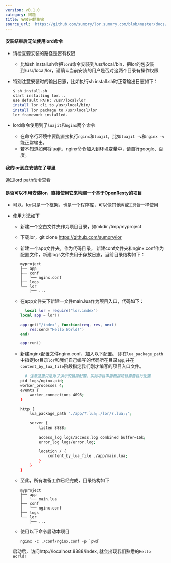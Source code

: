 ```yaml
---
version: v0.1.0
category: 问题
title: 安装问题集锦
source_url: 'https://github.com/sumory/lor.sumory.com/blob/master/docs/faq/install.md'
---
```


#### **安装结束后无法使用lord命令**

- 请检查要安装的路径是否有权限
	- 比如sh install.sh会把`lord`命令安装到/usr/local/bin，把lor的包安装到/usr/local/lor，请确认当前安装的用户是否对这两个目录有操作权限
- 特别注意安装时的输出日志，比如执行sh install.sh时正常输出日志如下：

	```sh
	$ sh install.sh
	start installing lor...
	use default PATH: /usr/local/lor
	install lor cli to /usr/local/bin/
	install lor package to /usr/local/lor
	lor framework installed.
	```
- lord命令使用到了`luajit`和`nginx`两个命令

	- 在命令行环境中要能直接执行`nginx`和`luajit`，比如`luajit -v`和`nginx -v`能正常输出。
	- 若不知道如何将luajit、nginx命令加入到环境变量中，请自行google、百度。

#### **我的lor到底安装在了哪里**

通过lord path命令查看

#### **是否可以不用安装lor，直接使用它来构建一个基于OpenResty的项目**

- 可以，lor只是一个框架，也是一个程序库，可以像其他`库`或`工具包`一样使用
- 使用方法如下
	- 新建一个空白文件夹作为项目目录，如mkdir /tmp/myproject 
	- 下载lor，git clone https://github.com/sumory/lor
	- 新建一个app文件夹，作为代码目录， 新建conf文件夹和nginx.conf作为配置文件，新建logs文件夹用于存放日志，当前目录结构如下：

		```
		myproject
		├── app
		├── conf
		│   └── nginx.conf
		├── logs
		└── lor
		    ├── ...
		```
	- 在app文件夹下新建一文件main.lua作为项目入口，代码如下：

		```lua
		  local lor = require("lor.index")
		local app = lor()

		app:get("/index", function(req, res, next)
		    res:send("Hello World!")
		end)

		app:run()
		```

	- 新建nginx配置文件nginx.conf，加入以下配置。 即在`lua_package_path`中指定lor目录`lor`和我们自己编写的代码所在目录`app`,并在`content_by_lua_file`阶段指定我们刚才编写的项目入口文件。

		```sh
		  # 注意这里只是为了演示的最简配置，实际项目中要根据项目需要自行配置
		pid logs/nginx.pid;
		worker_processes 4;
		events {
		    worker_connections 4096;
		}

		http {
		    lua_package_path "./app/?.lua;./lor/?.lua;;";
		    
		    server {
		        listen 8888;
		        
		        access_log logs/access.log combined buffer=16k;
		        error_log logs/error.log;

		        location / {
		            content_by_lua_file ./app/main.lua;
		        }
		    }
		}
		```

	- 至此，所有准备工作已经完成，目录结构如下

		```
		myproject
		├── app
		│   └── main.lua
		├── conf
		│   └── nginx.conf
		├── logs
		└── lor
		    ├── ...
		```

	- 使用以下命令启动本项目

		```
		nginx -c ./conf/nginx.conf -p `pwd`
		```

	启动后，访问http://localhost:8888/index, 就会出现我们熟悉的`Hello World!`
